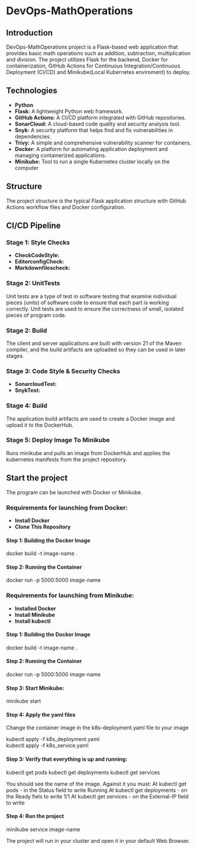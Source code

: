 # DevOps-MathOperations

## Introduction

DevOps-MathOperations project is a Flask-based web application that provides basic math operations
such as addition, subtraction, multiplication and division. 
The project utilizes Flask for the backend, Docker for containerization, GitHub Actions for Continuous Integration/Continuous Deployment (CI/CD) and Minikube(Local Kubernetes enviroment) to deploy.

## Technologies

* __Python__
* __Flask:__ A lightweight Python web framework.
* __GitHub Actions:__ A CI/CD platform integrated with GitHub repositories.
* __SonarCloud:__ A cloud-based code quality and security analysis tool.
* __Snyk:__ A security platform that helps find and fix vulnerabilities in dependencies.
* __Trivy:__ A simple and comprehensive vulnerability scanner for containers.
* __Docker:__ A platform for automating application deployment and managing containerized applications.
* __Minikube:__ Tool to run a single Kubernetes cluster locally on the computer
  
## Structure

The project structure is the typical Flask application structure with GitHub Actions workflow files
and Docker configuration.

## CI/CD Pipeline

### Stage 1: Style Checks

* __CheckCodeStyle:__ 
* __EditorconfigCheck:__ 
* __Markdownfilescheck:__ 

### Stage 2: UnitTests

Unit tests are a type of test in software testing that examine individual pieces (units)
of software code to ensure that each part is working correctly.
Unit tests are used to ensure the correctness of small, isolated pieces of program code.

### Stage 2: Build

The client and server applications are built with version 21 of the Maven compiler,
and the build artifacts are uploaded so they can be used in later stages.

### Stage 3: Code Style & Security Checks

* __SonarcloudTest:__ 
* __SnykTest:__ 

### Stage 4: Build

The application build artifacts are used to create a Docker image and upload it to the DockerHub.

### Stage 5: Deploy Image To Minikube

Runs minikube and pulls an image from DockerHub and applies the kubernetes manifests from the project repository.

## Start the project

The program can be launched with Docker or Minikube.

### Requirements for launching from Docker:

* __Install Docker__ 
* __Clone This Repository__

#### Step 1: Building the Docker Image

docker build -t image-name .

#### Step 2: Running the Container

docker run -p 5000:5000 image-name

### Requirements for launching from Minikube:

* __Installed Docker__
* __Install Minikube__
* __Install kubectl__

#### Step 1: Building the Docker Image

docker build -t image-name .

#### Step 2: Running the Container

docker run -p 5000:5000 image-name

#### Step 3: Start Minikube:

minikube start

#### Step 4: Apply the yaml files

Change the container image in the k8s-deployment.yaml file to your image

kubectl apply -f k8s_deployment.yaml  
kubectl apply -f k8s_service.yaml

#### Step 3: Verify that everything is up and running:

kubectl get pods
kubectl get deployments
kubectl get services

You should see the name of the image. Against it you must:
At kubectl get pods - in the Status field to write Running
At kubectl get deployments - on the Ready fiels to write 1/1
At kubectl get services - on the External-IP field to write <none>

#### Step 4: Run the project

minikube service image-name

The project will run in your cluster and open it in your default Web Browser.
